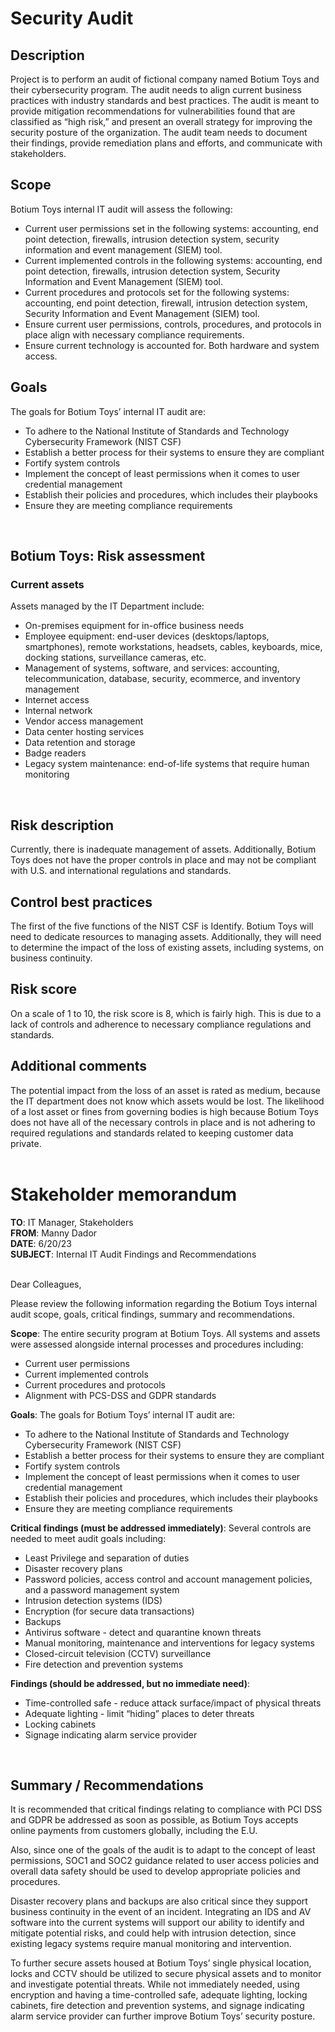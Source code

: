 <h1>Security Audit</h1>

<h2>Description</h2>
Project is to perform an audit of fictional company named Botium Toys and their cybersecurity program. The audit needs to align current business practices with industry standards and best practices. The audit is meant to provide mitigation recommendations for vulnerabilities found that are classified as “high risk,” and present an overall strategy for improving the security posture of the organization. The audit team needs to document their findings, provide remediation plans and efforts, and communicate with stakeholders.

<h2>Scope</h2> 
Botium Toys internal IT audit will assess the following:

- Current user permissions set in the following systems: accounting, end point detection, firewalls, intrusion detection system, security information and event management (SIEM) tool.
- Current implemented controls in the following systems: accounting, end point detection, firewalls, intrusion detection system, Security Information and Event Management (SIEM) tool.
- Current procedures and protocols set for the following systems: accounting, end point detection, firewall, intrusion detection system, Security Information and Event Management (SIEM) tool.
- Ensure current user permissions, controls, procedures, and protocols in place align with necessary compliance requirements.
- Ensure current technology is accounted for. Both hardware and system access.
  
<h2>Goals</h2>
The goals for Botium Toys’ internal IT audit are:

- To adhere to the National Institute of Standards and Technology Cybersecurity Framework (NIST CSF) 
- Establish a better process for their systems to ensure they are compliant 
- Fortify system controls
- Implement the concept of least permissions when it comes to user credential management 
- Establish their policies and procedures, which includes their playbooks 
- Ensure they are meeting compliance requirements 
</br>


<h2>Botium Toys: Risk assessment</h2>
<h3>Current assets</h3>
Assets managed by the IT Department include: 

- On-premises equipment for in-office business needs  
- Employee equipment: end-user devices (desktops/laptops, smartphones), remote workstations, headsets, cables, keyboards, mice, docking stations, surveillance cameras, etc.
- Management of systems, software, and services: accounting, telecommunication, database, security, ecommerce, and inventory management
- Internet access
- Internal network
- Vendor access management
- Data center hosting services  
- Data retention and storage
- Badge readers
- Legacy system maintenance: end-of-life systems that require human monitoring 
</br>

<h2>Risk description</h2>
Currently, there is inadequate management of assets. Additionally, Botium Toys does not have the proper controls in place and may not be compliant with U.S. and international regulations and standards. 
</br>

<h2>Control best practices</h2>
The first of the five functions of the NIST CSF is Identify. Botium Toys will need to dedicate resources to managing assets. Additionally, they will need to determine the impact of the loss of existing assets, including systems, on business continuity.
</br>

<h2>Risk score</h2>
On a scale of 1 to 10, the risk score is 8, which is fairly high. This is due to a lack of controls and adherence to necessary compliance regulations and standards.
</br>

<h2>Additional comments</h2>
The potential impact from the loss of an asset is rated as medium, because the IT department does not know which assets would be lost. The likelihood of a lost asset or fines from governing bodies is high because Botium Toys does not have all of the necessary controls in place and is not adhering to required regulations and standards related to keeping customer data private.
</br></br>

<h1>Stakeholder memorandum</h1>
<b>TO</b>: IT Manager, Stakeholders </br>
<b>FROM</b>: Manny Dador </br>
<b>DATE</b>: 6/20/23 </br>
<b>SUBJECT</b>: Internal IT Audit Findings and Recommendations 
</br>
</br>

Dear Colleagues,

Please review the following information regarding the Botium Toys internal audit scope, goals, critical findings, summary and recommendations.


<b>Scope</b>: 
The entire security program at Botium Toys. All systems and assets were assessed alongside internal processes and procedures including:

- Current user permissions
- Current implemented controls
- Current procedures and protocols
- Alignment with PCS-DSS and GDPR standards


<b>Goals</b>: 
The goals for Botium Toys’ internal IT audit are:

- To adhere to the National Institute of Standards and Technology Cybersecurity Framework (NIST CSF) 
- Establish a better process for their systems to ensure they are compliant 
- Fortify system controls
- Implement the concept of least permissions when it comes to user credential management 
- Establish their policies and procedures, which includes their playbooks 
- Ensure they are meeting compliance requirements 


<b>Critical findings (must be addressed immediately)</b>: 
Several controls are needed to meet audit goals including:

- Least Privilege and separation of duties
- Disaster recovery plans
- Password policies, access control and account management policies, and a password management system
- Intrusion detection systems (IDS)
- Encryption (for secure data transactions)
- Backups
- Antivirus software - detect and quarantine known threats
- Manual monitoring, maintenance and interventions for legacy systems
- Closed-circuit television (CCTV) surveillance
- Fire detection and prevention systems


<b>Findings (should be addressed, but no immediate need)</b>: 

- Time-controlled safe - reduce attack surface/impact of physical threats
- Adequate lighting - limit “hiding” places to deter threats
- Locking cabinets
- Signage indicating alarm service provider
<br />


<h2>Summary / Recommendations</h2>
It is recommended that critical findings relating to compliance with PCI DSS and GDPR be addressed as soon as possible, as Botium Toys accepts online payments from customers globally, including the E.U. 
<br />

Also, since one of the goals of the audit is to adapt to the concept of least permissions, SOC1 and SOC2 guidance related to user access policies and overall data safety should be used to develop appropriate policies and procedures. 

Disaster recovery plans and backups are also critical since they support business continuity in the event of an incident. Integrating an IDS and AV software into the current systems will support our ability to identify and mitigate potential risks, and could help with intrusion detection, since existing legacy systems require manual monitoring and intervention. 

To further secure assets housed at Botium Toys’ single physical location, locks and CCTV should be utilized to secure physical assets and to monitor and investigate potential threats. 
While not immediately needed, using encryption and having a time-controlled safe, adequate lighting, locking cabinets, fire detection and prevention systems, and signage indicating alarm service provider can further improve Botium Toys’ security posture.

